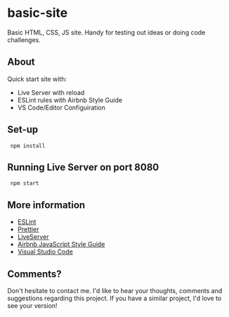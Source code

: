 # basic-site

Basic HTML, CSS, JS site. Handy for testing out ideas or doing code challenges.

## About

Quick start site with:

- Live Server with reload
- ESLint rules with Airbnb Style Guide
- VS Code/Editor Configuiration

## Set-up

` npm install`

## Running Live Server on port 8080

` npm start`

## More information

- [ESLint](https://eslint.org/)
- [Prettier](https://prettier.io/)
- [LiveServer](https://github.com/compodoc/live-server)
- [Airbnb JavaScript Style Guide](https://github.com/airbnb/javascript)
- [Visual Studio Code](https://code.visualstudio.com/)

## Comments?

Don't hesitate to contact me. I'd like to hear your thoughts, comments and suggestions regarding this project. If you have a similar project, I'd love to see your version!
